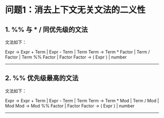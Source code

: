 # 问题1：消去上下文无关文法的二义性

## 1. %% 与 * / 同优先级的文法

文法如下：

Expr   → Expr + Term | Expr - Term | Term
Term   → Term * Factor | Term / Factor | Term %% Factor | Factor
Factor → ( Expr ) | number

---

## 2. %% 优先级最高的文法

文法如下：

Expr   → Expr + Term | Expr - Term | Term
Term   → Term * Mod | Term / Mod | Mod
Mod    → Mod %% Factor | Factor
Factor → ( Expr ) | number

---
